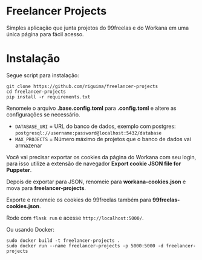 # Freelancer Projects

Simples aplicação que junta projetos do 99freelas e do Workana em uma única página para fácil acesso.

# Instalação

Segue script para instalação:

```
git clone https://github.com/riguima/freelancer-projects
cd freelancer-projects
pip install -r requirements.txt
```

Renomeie o arquivo __.base.config.toml__ para __.config.toml__ e altere as configurações se necessário.

- `DATABASE_URI` = URL do banco de dados, exemplo com postgres: `postgresql://username:password@localhost:5432/database`
- `MAX_PROJECTS` = Número máximo de projetos que o banco de dados vai armazenar

Você vai precisar exportar os cookies da página do Workana com seu login, para isso utilize a extensão de navegador __Export cookie JSON file for Puppeter__.

Depois de exportar para JSON, renomeie para __workana-cookies.json__ e mova para __freelancer-projects__.

Exporte e renomeie os cookies do 99freelas também para __99freelas-cookies.json__.

Rode com `flask run` e acesse `http://localhost:5000/`.

Ou usando Docker:

```
sudo docker build -t freelancer-projects .
sudo docker run --name freelancer-projects -p 5000:5000 -d freelancer-projects
```
